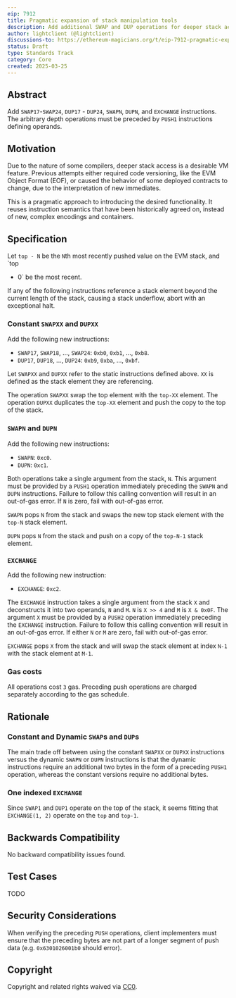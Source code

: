 ```yaml
---
eip: 7912
title: Pragmatic expansion of stack manipulation tools
description: Add additional SWAP and DUP operations for deeper stack access
author: lightclient (@lightclient)
discussions-to: https://ethereum-magicians.org/t/eip-7912-pragmatic-expansion-of-stack-manipulation-tools/23826
status: Draft
type: Standards Track
category: Core
created: 2025-03-25
---
```


## Abstract

Add `SWAP17`-`SWAP24`, `DUP17` - `DUP24`, `SWAPN`, `DUPN`, and `EXCHANGE`
instructions. The arbitrary depth operations must be preceded by `PUSH1`
instructions defining operands.

## Motivation

Due to the nature of some compilers, deeper stack access is a desirable VM
feature. Previous attempts either required code versioning, like the EVM Object
Format (EOF), or caused the behavior of some deployed contracts to change, due
to the interpretation of new immediates.

This is a pragmatic approach to introducing the desired functionality. It reuses
instruction semantics that have been historically agreed on, instead of new,
complex encodings and containers.

## Specification

Let `top - N` be the `N`th most recently pushed value on the EVM stack, and `top
- 0` be the most recent.

If any of the following instructions reference a stack element beyond the
current length of the stack, causing a stack underflow, abort with an
exceptional halt.

### Constant `SWAPXX` and `DUPXX`

Add the following new instructions:

- `SWAP17`, `SWAP18`, ..., `SWAP24`: `0xb0`, `0xb1`, ..., `0xb8`.
- `DUP17`, `DUP18`, ..., `DUP24`: `0xb9`, `0xba`, ..., `0xbf`. 

Let `SWAPXX` and `DUPXX` refer to the static instructions defined above. `XX` is
defined as the stack element they are referencing.

The operation `SWAPXX` swap the top element with the `top-XX` element. The
operation `DUPXX` duplicates the `top-XX` element and push the copy to the top
of the stack.

### `SWAPN` and `DUPN`

Add the following new instructions:

- `SWAPN`: `0xc0`.
- `DUPN`: `0xc1`.

Both operations take a single argument from the stack, `N`. This argument must
be provided by a `PUSH1` operation immediately preceding the `SWAPN` and `DUPN`
instructions. Failure to follow this calling convention will result in an
out-of-gas error. If `N` is zero, fail with out-of-gas error.

`SWAPN` pops `N` from the stack and swaps the new top stack element with the
`top-N` stack element.

`DUPN` pops `N` from the stack and push on a copy of the `top-N-1` stack element.

### `EXCHANGE`

Add the following new instruction:

- `EXCHANGE`: `0xc2`.

The `EXCHANGE` instruction takes a single argument from the stack `X` and
deconstructs it into two operands, `N` and `M`. `N` is `X >> 4` and `M` is 
`X & 0x0F`. The argument `X` must be provided by a `PUSH2` operation immediately
preceding the `EXCHANGE` instruction. Failure to follow this calling convention
will result in an out-of-gas error. If either `N` or `M` are zero, fail with
out-of-gas error.

`EXCHANGE` pops `X` from the stack and will swap the stack element at index
`N-1` with the stack element at `M-1`.

### Gas costs

All operations cost `3` gas. Preceding push operations are charged separately
according to the gas schedule.

## Rationale

### Constant and Dynamic `SWAP`s and `DUP`s

The main trade off between using the constant `SWAPXX` or `DUPXX` instructions
versus the dynamic `SWAPN` or `DUPN` instructions is that the dynamic
instructions require an additional two bytes in the form of a preceding `PUSH1`
operation, whereas the constant versions require no additional bytes. 

### One indexed `EXCHANGE`

Since `SWAP1` and `DUP1` operate on the top of the stack, it seems fitting that
`EXCHANGE(1, 2)` operate on the `top` and `top-1`.


## Backwards Compatibility


No backward compatibility issues found.

## Test Cases

TODO

## Security Considerations

When verifying the preceding `PUSH` operations, client implementers must ensure
that the preceding bytes are not part of a longer segment of push data (e.g.
`0x6301026001b0` should error).

## Copyright

Copyright and related rights waived via [CC0](../LICENSE.md).
